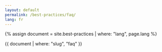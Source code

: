 ```yaml
---
layout: default
permalink: /best-practices/faq/
lang: fr
---
```


{% assign document = site.best-practices | where: "lang", page.lang %}

{{ document | where: "slug", "faq" }}
